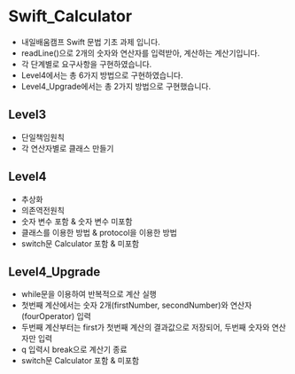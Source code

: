 # Swift_Calculator

- 내일배움캠프 Swift 문법 기초 과제 입니다.
- readLine()으로 2개의 숫자와 연산자를 입력받아, 계산하는 계산기입니다.
- 각 단계별로 요구사항을 구현하였습니다.
- Level4에서는 총 6가지 방법으로 구현하였습니다.
- Level4_Upgrade에서는 총 2가지 방법으로 구현했습니다.

## Level3
- 단일책임원칙
- 각 연산자별로 클래스 만들기

## Level4
- 추상화
- 의존역전원칙
- 숫자 변수 포함 & 숫자 변수 미포함
- 클래스를 이용한 방법 & protocol을 이용한 방법
- switch문 Calculator 포함 & 미포함

## Level4_Upgrade
- while문을 이용하여 반복적으로 계산 실행
- 첫번째 계산에서는 숫자 2개(firstNumber, secondNumber)와 연산자(fourOperator) 입력
- 두번째 계산부터는 first가 첫번째 계산의 결과값으로 저장되어, 두번째 숫자와 연산자만 입력
- q 입력시 break으로 계산기 종료
- switch문 Calculator 포함 & 미포함
